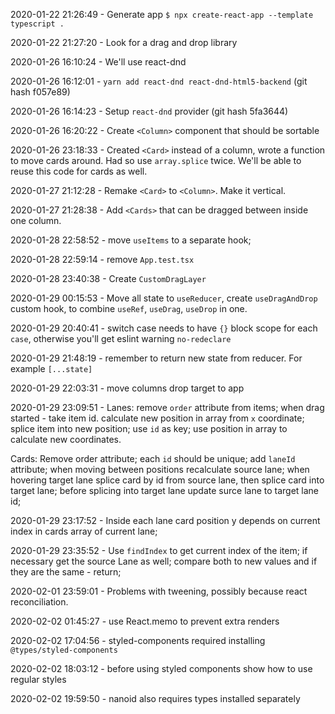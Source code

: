 2020-01-22 21:26:49 - Generate app `$ npx create-react-app --template typescript .`

2020-01-22 21:27:20 - Look for a drag and drop library

2020-01-26 16:10:24 - We'll use react-dnd

2020-01-26 16:12:01 - `yarn add react-dnd react-dnd-html5-backend` (git hash f057e89)

2020-01-26 16:14:23 - Setup `react-dnd` provider (git hash 5fa3644)

2020-01-26 16:20:22 - Create `<Column>` component that should be sortable

2020-01-26 23:18:33 - Created `<Card>` instead of a column, wrote a function to move cards around. Had so use `array.splice` twice. We'll be able to reuse this code for cards as well.

2020-01-27 21:12:28 - Remake `<Card>` to `<Column>`. Make it vertical.

2020-01-27 21:28:38 - Add `<Cards>` that can be dragged between inside one column.

2020-01-28 22:58:52 - move `useItems` to a separate hook;

2020-01-28 22:59:14 - remove `App.test.tsx`

2020-01-28 23:40:38 - Create `CustomDragLayer`

2020-01-29 00:15:53 - Move all state to `useReducer`, create `useDragAndDrop` custom hook, to combine `useRef`, `useDrag`, `useDrop` in one.

2020-01-29 20:40:41 - switch case needs to have `{}` block scope for each `case`, otherwise you'll get eslint warning `no-redeclare`

2020-01-29 21:48:19 - remember to return new state from reducer. For example `[...state]`

2020-01-29 22:03:31 - move columns drop target to app

2020-01-29 23:09:51 - Lanes: remove `order` attribute from items; when drag started - take item id. calculate new position in array from `x` coordinate; splice item into new position; use `id` as key; use position in array to calculate new coordinates.

Cards: Remove order attribute; each `id` should be unique; add `laneId` attribute; when moving between positions recalculate source lane; when hovering target lane  splice card by id from source lane, then splice card into target lane; before splicing into target lane update surce lane to target lane id;

2020-01-29 23:17:52 - Inside each lane card position y depends on current index in cards array of current lane;

2020-01-29 23:35:52 - Use `findIndex` to get current index of the item; if necessary get the source Lane as well; compare both to new values and if they are the same - return;

2020-02-01 23:59:01 - Problems with tweening, possibly because react reconciliation.

2020-02-02 01:45:27 - use React.memo to prevent extra renders

2020-02-02 17:04:56 - styled-components required installing `@types/styled-components`

2020-02-02 18:03:12 - before using styled components show how to use regular styles

2020-02-02 19:59:50 - nanoid also requires types installed separately